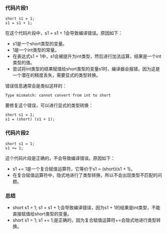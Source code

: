 ### 代码片段1
```
short s1 = 1;
s1 = s1 + 1;
```
在这个代码片段中，s1 = s1 + 1会导致编译错误。原因如下：

- s1是一个short类型的变量。
- 1是一个int类型的常量。
- 在表达式s1 + 1中，s1会被提升为int类型，然后进行加法运算，结果是一个int类型的值。
- 尝试将int类型的结果赋值给short类型的变量s1时，编译器会报错，因为这是一个潜在的精度丢失，需要显式的类型转换。

错误信息通常会是类似这样的：
```
Type mismatch: cannot convert from int to short
```
要修复这个错误，可以进行显式的类型转换：
```
short s1 = 1;
s1 = (short) (s1 + 1);
```
### 代码片段2
```
short s1 = 1;
s1 += 1;
```
这个代码片段是正确的，不会导致编译错误。原因如下：

- s1 += 1是一个复合赋值运算符，它等价于s1 = (short)(s1 + 1)。
- 在复合赋值运算符中，隐式地进行了类型转换，所以不会出现类型不匹配的问题。
### 总结

- short s1 = 1; s1 = s1 + 1;会导致编译错误，因为s1 + 1的结果是int类型，不能直接赋值给short类型的变量。
- short s1 = 1; s1 += 1;是正确的，因为复合赋值运算符+=会隐式地进行类型转换。

